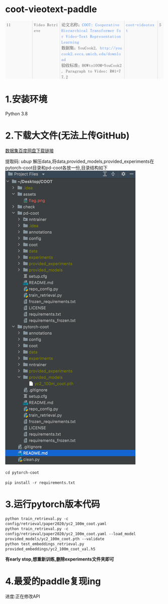 # coot-vieotext-paddle
![flag](assets/flag.png)

# 1.安装环境
Python 3.8
# 2.下载大文件(无法上传GitHub)
[数据集百度网盘下载链接](https://pan.baidu.com/s/1raSjxWL3lyKzk5th0jfpyw)

提取码: *ubup*
解压data,将data,provided_models,provided_experiments在pytorch-coot目录和pd-coot各放一份,目录结构如下
![img.png](assets/img.png)
```shell
cd pytorch-coot

pip install -r requirements.txt
```
# 3.运行pytorch版本代码

```shell
python train_retrieval.py -c config/retrieval/paper2020/yc2_100m_coot.yaml
python train_retrieval.py -c config/retrieval/paper2020/yc2_100m_coot.yaml --load_model provided_models/yc2_100m_coot.pth --validate
python test_embeddings_retrieval.py provided_embeddings/yc2_100m_coot_val.h5
```

**有early stop,想重新训练,删除experiments文件夹即可**
# 4.最爱的paddle复现ing
进度:正在修改API


